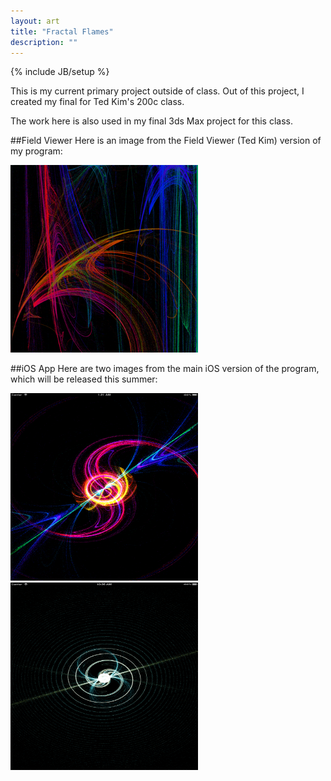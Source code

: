 ```yaml
---
layout: art
title: "Fractal Flames"
description: ""
---
```

{% include JB/setup %}

This is my current primary project outside of class. Out of this project, I created my final for Ted Kim's 200c class. 

The work here is also used in my final 3ds Max project for this class.


##Field Viewer
Here is an image from the Field Viewer (Ted Kim) version of my program:

<a href="fieldviewerfractal.png"><img src="fieldviewerfractalthumb.png" width="300" height="300" /></a>


##iOS App
Here are two images from the main iOS version of the program, which will be released this summer:

<a href="ios1.png"><img src="ios1.png" width="300" height="300" /></a>
<a href="ios2.png"><img src="ios2.png" width="300" height="300" /></a>
